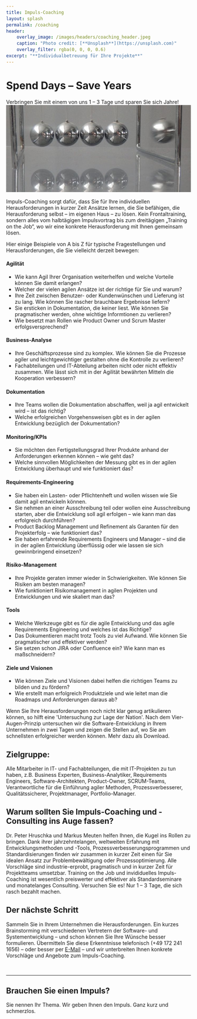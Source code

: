 ```yaml
---
title: Impuls-Coaching
layout: splash
permalink: /coaching
header:
    overlay_image: /images/headers/coaching_header.jpeg
    caption: "Photo credit: [**Unsplash**](https://unsplash.com)"
    overlay_filter: rgba(0, 0, 0, 0.6)
excerpt: "**Individualbetreuung für Ihre Projekte**"
---
```


# Spend Days – Save Years

Verbringen Sie mit einem von uns 1 – 3 Tage und sparen Sie sich Jahre!
![](images/coaching/impulse.jpeg)

Impuls-Coaching sorgt dafür, dass Sie für Ihre individuellen Herausforderungen in kurzer Zeit Ansätze lernen, die Sie befähigen, die Herausforderung selbst – im eigenen Haus – zu lösen. Kein Frontaltraining, sondern alles vom halbtägigen Impulsvortrag bis zum dreitägigen „Training on the Job“, wo wir eine konkrete Herausforderung mit Ihnen gemeinsam lösen.

Hier einige Beispiele von A bis Z für typische Fragestellungen und Herausforderungen, die Sie vielleicht derzeit bewegen:

<div class="coaching_box" markdown="1">

#### Agilität
* Wie kann Agil Ihrer Organisation weiterhelfen und welche Vorteile können Sie damit erlangen?
* Welcher der vielen agilen Ansätze ist der richtige für Sie und warum?  
* Ihre Zeit zwischen Benutzer- oder Kundenwünschen und Lieferung ist zu lang. Wie können Sie rascher brauchbare Ergebnisse liefern?  
* Sie ersticken in Dokumentation, die keiner liest. Wie können Sie pragmatischer werden, ohne wichtige Informtionen zu verlieren?  
* Wie besetzt man Rollen wie Product Owner und Scrum Master erfolgsversprechend?  

#### Business-Analyse
* Ihre Geschäftsprozesse sind zu komplex. Wie können Sie die Prozesse agiler und leichtgewichtiger gestalten ohne die Kontrolle zu verlieren?
* Fachabteilungen und IT-Abteilung arbeiten nicht oder nicht effektiv zusammen. Wie lässt sich mit in der Agilität bewährten Mitteln die Kooperation verbessern?

#### Dokumentation

* Ihre Teams wollen die Dokumentation abschaffen, weil ja agil entwickelt wird – ist das richtig?
* Welche erfolgreichen Vorgehensweisen gibt es in der agilen Entwicklung bezüglich der Dokumentation?

#### Monitoring/KPIs
* Sie möchten den Fertigstellungsgrad Ihrer Produkte anhand der Anforderungen erkennen können – wie geht das?
* Welche sinnvollen Möglichkeiten der Messung gibt es in der agilen Entwicklung überhaupt und wie funktioniert das?

#### Requirements-Engineering
* Sie haben ein Lasten- oder Pflichtenheft und wollen wissen wie Sie damit agil entwickeln können.
* Sie nehmen an einer Ausschreibung teil oder wollen eine Ausschreibung starten, aber die Entwicklung soll agil erfolgen – wie kann man das erfolgreich durchführen?
* Product Backlog Management und Refinement als Garanten für den Projekterfolg – wie funktioniert das?
* Sie haben erfahrende Requirements Engineers und Manager – sind die in der agilen Entwicklung überflüssig oder wie lassen sie sich gewinnbringend einsetzen?

#### Risiko-Management
* Ihre Projekte geraten immer wieder in Schwierigkeiten. Wie können Sie Risiken am besten managen?
* Wie funktioniert Risikomanagement in agilen Projekten und Entwicklungen und wie skaliert man das?

#### Tools
* Welche Werkzeuge gibt es für die agile Entwicklung und das agile Requirements Engineering und welches ist das Richtige?
* Das Dokumentieren macht trotz Tools zu viel Aufwand. Wie können Sie pragmatischer und effektiver werden?
* Sie setzen schon JIRA oder Confluence ein? Wie kann man es maßschneidern?

#### Ziele und Visionen
* Wie können Ziele und Visionen dabei helfen die richtigen Teams zu bilden und zu fördern?
* Wie erstellt man erfolgreich Produktziele und wie leitet man die Roadmaps und Anforderungen daraus ab?

Wenn Sie Ihre Herausforderungen noch nicht klar genug artikulieren können, 
so hilft eine 'Untersuchung zur Lage der Nation'. Nach dem Vier-Augen-Prinzip untersuchen wir die Software-Entwicklung 
in Ihrem Unternehmen in zwei Tagen und zeigen die Stellen auf, wo Sie am schnellsten erfolgreicher werden können. 
Mehr dazu als Download. 

</div>

## Zielgruppe:
Alle Mitarbeiter in IT- und Fachabteilungen, die mit IT-Projekten zu tun haben, z.B. Business Experten, Business-Analytiker, Requirements Engineers, Software-Architekten, Product-Owner, SCRUM-Teams, Verantwortliche für die Einführung agiler Methoden, Prozessverbesserer, Qualitätssicherer, Projektmanager, Portfolio-Manager.

## Warum sollten Sie Impuls-Coaching und -Consulting ins Auge fassen?
Dr. Peter Hruschka und Markus Meuten helfen Ihnen, die Kugel ins Rollen zu bringen. Dank ihrer jahrzehntelangen, weltweiten Erfahrung mit Entwicklungsmethoden und -Tools, Prozessverbesserungsprogrammen und Standardisierungen finden wir zusammen in kurzer Zeit einen für Sie idealen Ansatz zur Problembewältigung oder Prozessoptimierung. Alle Vorschläge sind industrie-erprobt, pragmatisch und in kurzer Zeit für Projektteams umsetzbar. Training on the Job und invididuelles Impuls-Coaching ist wesentlich preiswerter und effektiver als Standardseminare und monatelanges Consulting.
Versuchen Sie es! Nur 1 – 3 Tage, die sich rasch bezahlt machen.

## Der nächste Schritt
Sammeln Sie in Ihrem Unternehmen die Herausforderungen. Ein kurzes Brainstorming mit verschiedenen Vertretern der Software- und Systementwicklung – und schon können Sie Ihre Wünsche besser formulieren. Übermitteln Sie diese Erkenntnisse telefonisch (+49 172 241 1656) – oder besser per [E-Mail](mailto:hruschka@b-agile.de) – und wir unterbreiten Ihnen konkrete Vorschläge und Angebote zum Impuls-Coaching.

<br> 
<hr class="big-sep">  

## Brauchen Sie einen Impuls?
Sie nennen Ihr Thema. Wir geben Ihnen den Impuls. Ganz kurz und schmerzlos.